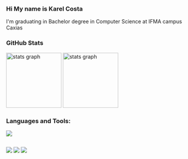 ### Hi My name is Karel Costa

I'm graduating in Bachelor degree in Computer Science at IFMA campus Caxias

### GitHub Stats


<div align="left">
<!--   <img src="https://github-readme-stats.vercel.app/api?username=karelcosta&show_icons=true&theme=tokyonight&hide_border=true&include_all_commits=true&count_private=true" height="150" alt="stats graph"/> -->
  <img src="https://github-readme-streak-stats.herokuapp.com/?user=karelcosta&theme=tokyonight&hide_border=false" height="150" alt="stats graph"  />
  <img src = "https://github-readme-stats.vercel.app/api/top-langs/?username=karelcosta&layout=compact&langs_count=6&theme=tokyonight" height="150" alt="stats graph" />
</div>

### Languages and Tools:

<!-- unity, -->
<p align="left">
<div align="left">
  <a href="#">
    <img src="https://skillicons.dev/icons?i=unity,angular,react,python,cs,javascript,typescript,html,css" />
  </a>
</div>
  
  ##
 
<div>  
  
  <a href = "mailto:costakarel@gmail.com"><img src="https://img.shields.io/badge/-Gmail-%23333?style=for-the-badge&logo=gmail&logoColor=white" target="_blank"></a>
  <a href="https://www.linkedin.com/in/karel-costa-350345337" target="_blank"><img src="https://img.shields.io/badge/-LinkedIn-%230077B5?style=for-the-badge&logo=linkedin&logoColor=white" target="_blank"></a>
  <a href="https://www.instagram.com/karel_costa" target="_blank"><img src="https://img.shields.io/badge/-Instagram-%23E4405F?style=for-the-badge&logo=instagram&logoColor=white" target="_blank"></a>
  
</div>

<!--
**karelcosta/karelcosta** is a ✨ _special_ ✨ repository because its `README.md` (this file) appears on your GitHub profile.

Here are some ideas to get you started:

- 🔭 I’m currently working on ...
- 🌱 I’m currently learning ...
- 👯 I’m looking to collaborate on ...
- 🤔 I’m looking for help with ...
- 💬 Ask me about ...
- 📫 How to reach me: ...
- 😄 Pronouns: ...
- ⚡ Fun fact: ...
-->
